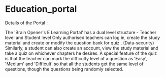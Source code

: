 # Education_portal
Details of the Portal :

The 'Brain Opener's E Learning Portal' has a dual level structure - Teacher level and Student level
Only authorised teachers can log in, create the study material and create or modify the question bank for quiz . (Data-security)
Similarly, a student can also create an account, view the study material and take a quiz on whichever chapters he desires.
A special feature of the quiz is that the teacher can mark the difficulty level of a question as 'Easy', 'Medium' and 'Difficult' so that all the students get the same level of questions, though the questions being randomly selected.
